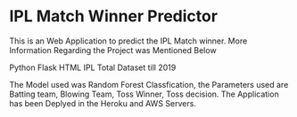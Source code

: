 # IPL Match Winner Predictor
This is an Web Application to predict the IPL Match winner. More Information Regarding the Project was Mentioned Below

Python
Flask
HTML
IPL Total Dataset till 2019


The Model used was Random Forest Classfication, the Parameters used are Batting team, Blowing Team, Toss Winner, Toss decision. The Application has been Deplyed in the Heroku and AWS Servers.
